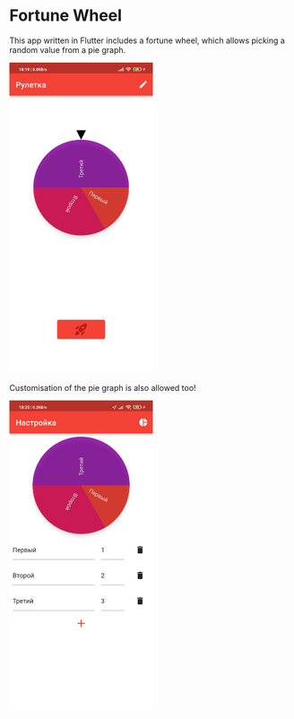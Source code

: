 # Fortune Wheel

This app written in Flutter includes a fortune wheel, which allows picking a random value from a pie graph.

<img src="preview.jpg" alt="Preview" height="555"/>

Customisation of the pie graph is also allowed too!

<img src="preview2.jpg" alt="Setup preview" height="555"/>
